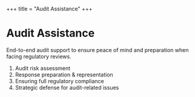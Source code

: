 +++
title = "Audit Assistance"
+++

# Audit Assistance

End-to-end audit support to ensure peace of mind and preparation when facing regulatory reviews.

1. Audit risk assessment
2. Response preparation & representation
3. Ensuring full regulatory compliance
4. Strategic defense for audit-related issues
 
